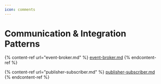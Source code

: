 ```yaml
---
icon: comments
---
```


# Communication & Integration Patterns

{% content-ref url="event-broker.md" %}
[event-broker.md](event-broker.md)
{% endcontent-ref %}

{% content-ref url="publisher-subscriber.md" %}
[publisher-subscriber.md](publisher-subscriber.md)
{% endcontent-ref %}

